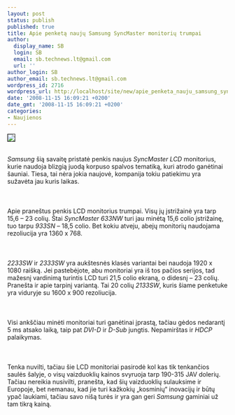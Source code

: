 ```yaml
---
layout: post
status: publish
published: true
title: Apie penketą naujų Samsung SyncMaster monitorių trumpai
author:
  display_name: SB
  login: SB
  email: sb.technews.lt@gmail.com
  url: ''
author_login: SB
author_email: sb.technews.lt@gmail.com
wordpress_id: 2716
wordpress_url: http://localhost/site/new/apie_penketa_nauju_samsung_syncmaster_monitoriu_trumpai/
date: '2008-11-15 16:09:21 +0200'
date_gmt: '2008-11-15 16:09:21 +0200'
categories:
- Naujienos
---
```

<div class="imgright"><img src="http://www.techpowerup.com/img/08-11-13/25a_thm.jpg" border="1"></div>
<p><br><i>Samsung</i> šią savaitę pristatė penkis naujus <i>SyncMaster LCD</i> monitorius, kurie naudoja blizgią juodą korpuso spalvos tematiką, kuri atrodo ganėtinai šauniai. Tiesa, tai nėra jokia naujovė, kompanija tokiu patiekimu yra sužavėta jau kuris laikas.<br />
<br><br />
<br>Apie praneštus penkis LCD monitorius trumpai. Visų jų įstrižainė yra tarp 15,6 – 23 colių. Štai <i>SyncMaster 633NW</i> turi jau minėtą 15,6 colio įstrižainę, tuo tarpu <i>933SN</i> – 18,5 colio. Bet kokiu atveju, abejų monitorių naudojama rezoliucija yra 1360 x 768.<br />
<br><br />
<br><i>2233SW</i> ir <i>2333SW</i> yra aukštesnės klasės variantai bei naudoja 1920 x 1080 raišką. Jei pastebėjote, abu monitoriai yra iš tos pačios serijos, tad mažesnį vardinimą turintis LCD turi 21,5 colio ekraną, o didesnį – 23 colių. Pranešta ir apie tarpinį variantą. Tai 20 colių <i>2133SW</i>, kuris šiame penketuke yra viduryje su 1600 x 900 rezoliucija.<br />
<br><br />
<br>Visi ankščiau minėti monitoriai turi ganėtinai įprastą, tačiau gėdos nedarantį 5 ms atsako laiką, taip pat <i>DVI-D</i> ir <i>D-Sub</i> jungtis. Nepamirštas ir <i>HDCP</i> palaikymas.<br />
<br><br />
<br>Tenka nuvilti, tačiau šie LCD monitoriai pasirodė kol kas tik tenkančios saulės šalyje, o visų vaizduoklių kainos svyruoja tarp 190-315 JAV dolerių. Tačiau nereikia nusivilti, pranešta, kad šių vaizduoklių sulauksime ir Europoje, bet nemanau, kad jie turi kažkokių „kosminių“ inovacijų ir būtų ypač laukiami, tačiau savo nišą turės ir yra gan geri <i>Samsung</i> gaminiai už tam tikrą kainą.<br />
<br><br />
<br><br />
<br></p>
